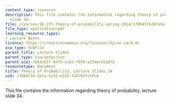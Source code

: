 ```yaml
---
content_type: resource
description: This file contains the information regarding theory of probability, lecture
  slide 34.
file: /courses/18-175-theory-of-probability-spring-2014/17864f7e26fa5e32e155435765fc5fc9_MIT18_175S14_Lecture34.pdf
file_type: application/pdf
learning_resource_types:
- Lecture Notes
license: https://creativecommons.org/licenses/by-nc-sa/4.0/
ocw_type: OCWFile
parent_title: Lecture Slides
parent_type: CourseSection
parent_uid: 3d54cb1f-8df6-ccb3-f9fb-a234ec6516fb
resourcetype: Document
title: Theory of Probability, Lecture Slides 34
uid: 17864f7e-26fa-5e32-e155-435765fc5fc9
---
```

This file contains the information regarding theory of probability, lecture slide 34.